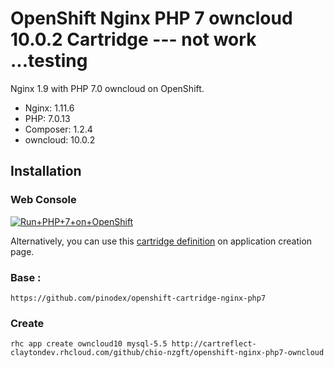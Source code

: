 # OpenShift Nginx PHP 7 owncloud 10.0.2 Cartridge --- not work ...testing
Nginx 1.9 with PHP 7.0 owncloud  on OpenShift.

* Nginx: 1.11.6
* PHP: 7.0.13
* Composer: 1.2.4
* owncloud: 10.0.2

## Installation

### Web Console
<a href="https://openshift.redhat.com/app/console/application_type/custom?cartridges%5B%5D=http://cartreflect-claytondev.rhcloud.com/github/pinodex/openshift-cartridge-nginx-php7&amp;name=php"><img alt="Run+PHP+7+on+OpenShift" src="https://launch-shifter.rhcloud.com/launch/light/Run%20PHP%207%20on.svg" /></a>

Alternatively, you can use this [cartridge definition](http://cartreflect-claytondev.rhcloud.com/github/pinodex/openshift-cartridge-nginx-php7) on application creation page.


### Base : 
```
https://github.com/pinodex/openshift-cartridge-nginx-php7
```

### Create 
```
rhc app create owncloud10 mysql-5.5 http://cartreflect-claytondev.rhcloud.com/github/chio-nzgft/openshift-nginx-php7-owncloud
```
